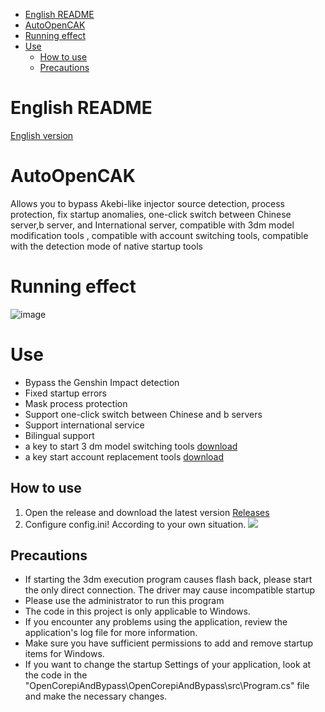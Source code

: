 <!-- TOC -->
* [English README](#english-readme)
* [AutoOpenCAK](#autoopencak)
* [Running effect](#running-effect)
* [Use](#use)
  * [How to use](#how-to-use)
  * [Precautions](#precautions)
<!-- TOC -->
# English README

[English version](https://github.com/Micah123321/AutoOpenCAK/blob/main/README-EN.md)

# AutoOpenCAK

Allows you to bypass Akebi-like injector source detection, process protection, fix startup anomalies, one-click switch between Chinese server,b server, and International server, compatible with 3dm model modification tools
, compatible with account switching tools, compatible with the detection mode of native startup tools

# Running effect

![image](https://user-images.githubusercontent.com/76832465/236788391-98559835-a629-48e7-923b-ccdccf39f685.png)

# Use

- Bypass the Genshin Impact detection
- Fixed startup errors
- Mask process protection
- Support one-click switch between Chinese and b servers
- Support international service
- Bilingual support
- a key to start 3 dm model switching tools [download](https://github.com/Micah123321/AutoOpenCAK/releases/tag/utils)
- a key start account replacement tools [download](https://github.com/Micah123321/AutoOpenCAK/releases/tag/utils)

## How to use 

1. Open the release and download the latest version [Releases](https://github.com/Micah123321/AutoOpenCAK/releases)
2. Configure config.ini! According to your own situation. ![](https://www.ake1.com/mkoss/2023-05-08/13583df7.png)

## Precautions

- If starting the 3dm execution program causes flash back, please start the only direct connection. The driver may cause incompatible startup
- Please use the administrator to run this program
- The code in this project is only applicable to Windows.
- If you encounter any problems using the application, review the application's log file for more information.
- Make sure you have sufficient permissions to add and remove startup items for Windows.
- If you want to change the startup Settings of your application, look at the code in the "OpenCorepiAndBypass\OpenCorepiAndBypass\src\Program.cs" file and make the necessary changes.
